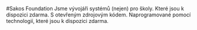 #Sakos Foundation
Jsme vývojáři systémů (nejen) pro školy. Které jsou k dispozici zdarma. S otevřeným zdrojovým kódem. 
Naprogramované pomocí technologií, které jsou k dispozici zdarma.
